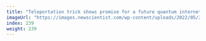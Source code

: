 ```yaml
---
title: "Teleportation trick shows promise for a future quantum internet"
imageUrl: "https://images.newscientist.com/wp-content/uploads/2022/05/25140347/SEI_106229754.jpg?width=600"
index: 239
weight: 239
---
```


